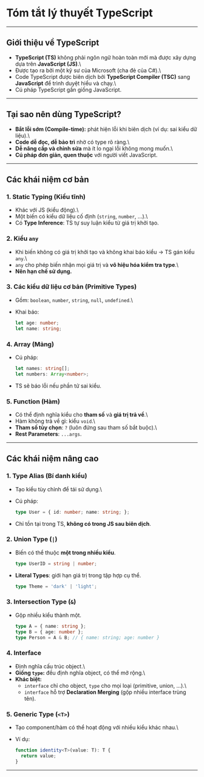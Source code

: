 # Tóm tắt lý thuyết TypeScript
------------------------------------------------------------------------

## Giới thiệu về TypeScript

-   **TypeScript (TS)** không phải ngôn ngữ hoàn toàn mới mà được xây
    dựng dựa trên **JavaScript (JS)**.\
-   Được tạo ra bởi một kỹ sư của Microsoft (cha đẻ của C#).\
-   Code TypeScript được biên dịch bởi **TypeScript Compiler (TSC)**
    sang **JavaScript** để trình duyệt hiểu và chạy.\
-   Cú pháp TypeScript gần giống JavaScript.

------------------------------------------------------------------------

## Tại sao nên dùng TypeScript?

-   **Bắt lỗi sớm (Compile-time):** phát hiện lỗi khi biên dịch (ví dụ:
    sai kiểu dữ liệu).\
-   **Code dễ đọc, dễ bảo trì** nhờ có type rõ ràng.\
-   **Dễ nâng cấp và chỉnh sửa** mà ít lo ngại lỗi không mong muốn.\
-   **Cú pháp đơn giản, quen thuộc** với người viết JavaScript.

------------------------------------------------------------------------

## Các khái niệm cơ bản

### 1. Static Typing (Kiểu tĩnh)

-   Khác với JS (kiểu động).\
-   Một biến có kiểu dữ liệu cố định (`string`, `number`, ...).\
-   Có **Type Inference**: TS tự suy luận kiểu từ giá trị khởi tạo.

### 2. Kiểu `any`

-   Khi biến không có giá trị khởi tạo và không khai báo kiểu → TS gán
    kiểu `any`.\
-   `any` cho phép biến nhận mọi giá trị và **vô hiệu hóa kiểm tra
    type**.\
-   **Nên hạn chế sử dụng.**

### 3. Các kiểu dữ liệu cơ bản (Primitive Types)

-   Gồm: `boolean`, `number`, `string`, `null`, `undefined`.\

-   Khai báo:

    ``` ts
    let age: number;
    let name: string;
    ```

### 4. Array (Mảng)

-   Cú pháp:

    ``` ts
    let names: string[];
    let numbers: Array<number>;
    ```

-   TS sẽ báo lỗi nếu phần tử sai kiểu.

### 5. Function (Hàm)

-   Có thể định nghĩa kiểu cho **tham số** và **giá trị trả về**.\
-   Hàm không trả về gì: kiểu `void`.\
-   **Tham số tùy chọn**: `?` (luôn đứng sau tham số bắt buộc).\
-   **Rest Parameters**: `...args`.

------------------------------------------------------------------------

## Các khái niệm nâng cao

### 1. Type Alias (Bí danh kiểu)

-   Tạo kiểu tùy chỉnh để tái sử dụng.\

-   Cú pháp:

    ``` ts
    type User = { id: number; name: string; };
    ```

-   Chỉ tồn tại trong TS, **không có trong JS sau biên dịch**.

### 2. Union Type (`|`)

-   Biến có thể thuộc **một trong nhiều kiểu**.

    ``` ts
    type UserID = string | number;
    ```

-   **Literal Types**: giới hạn giá trị trong tập hợp cụ thể.

    ``` ts
    type Theme = 'dark' | 'light';
    ```

### 3. Intersection Type (`&`)

-   Gộp nhiều kiểu thành một.

    ``` ts
    type A = { name: string };
    type B = { age: number };
    type Person = A & B; // { name: string; age: number }
    ```

### 4. Interface

-   Định nghĩa cấu trúc object.\
-   **Giống `type`:** đều định nghĩa object, có thể mở rộng.\
-   **Khác biệt:**
    -   `interface` chỉ cho object, `type` cho mọi loại (primitive,
        union, ...).\
    -   `interface` hỗ trợ **Declaration Merging** (gộp nhiều interface
        trùng tên).

### 5. Generic Type (`<T>`)

-   Tạo component/hàm có thể hoạt động với nhiều kiểu khác nhau.\

-   Ví dụ:

    ``` ts
    function identity<T>(value: T): T {
      return value;
    }
    ```

------------------------------------------------------------------------
